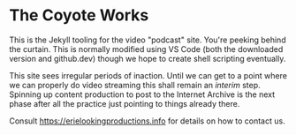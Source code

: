 The Coyote Works
=================

This is the Jekyll tooling for the video "podcast" site.  You're peeking behind the curtain.  This is normally modified using VS Code (both the downloaded version and github.dev) though we hope to create shell scripting eventually.

This site sees irregular periods of inaction.  Until we can get to a point where we can properly do video streaming this shall remain an *interim* step.  Spinning up content production to post to the Internet Archive is the next phase after all the practice just pointing to things already there. 

Consult <https://erielookingproductions.info> for details on how to contact us.
